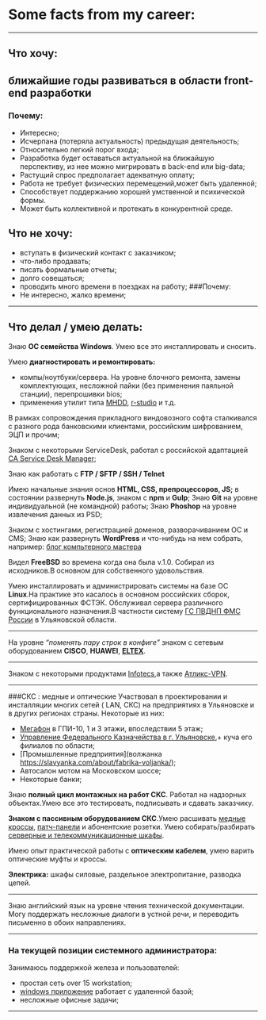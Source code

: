 # Some facts from my career:
----------

## Что хочу:

**ближайшие годы развиваться в области front-end разработки**
----------
### Почему: 
*  Интересно;
* Исчерпана (потеряла актуальность) предыдущая деятельность;
* Относительно легкий порог входа;
* Разработка будет оставаться актуальной на ближайшую перспективу, из нее можно мигрировать в back-end или big-data;
* Растущий спрос предполагает адекватную оплату;
* Работа не требует физических перемещений,может быть удаленной;
* Способствует поддержанию хорошей умственной и психической формы. 
* Может быть коллективной и протекать в конкурентной среде.
## Что не хочу: 
* вступать в физический контакт с заказчиком; 
* что-либо продавать; 
* писать формальные отчеты; 
* долго совещаться; 
* проводить много времени в поездках на работу;
###Почему:  
* Не интересно, жалко времени;

----------

## Что делал / умею делать:

Знаю **ОС семейства Windows**. Умею все это инсталлировать и сносить.

Умею **диагностировать и ремонтировать:**
-  компы/ноутбуки/сервера. На уровне блочного ремонта, замены комплектующих, несложной пайки (без применения паяльной станции), перепрошивки bios;
- применения утилит  типа [MHDD](http://www.ihdd.ru/mhdd), [r-studio](https://www.r-studio.com/ru/) и т.д.

В рамках сопровождения прикладного виндовозного софта сталкивался с разного рода банковскими клиентами, российским шифрованием, ЭЦП и прочим; 

Знаком с некоторыми ServiceDesk, работал с российской адаптацией [CA Service Desk Manager](https://www.ca.com/us/products/ca-service-desk-manager.html);

Знаю как работать с **FTP / SFTP / SSH / Telnet** 

Имею начальные знания основ  **HTML, CSS, препроцессоров, JS;** 
в состоянии развернуть **Node.js**, знаком с **npm** и **Gulp**; 
Знаю **Git** на уровне индивидуальной (не командной) работы; 
Знаю **Phoshop** на уровне извлечения данных из PSD;

Знаком с хостингами, регистрацией доменов, разворачиванием ОС и CMS;
Знаю как развернуть **WordPress** и что-нибудь на нем собрать, например: [блог компьтерного мастера](http://it-al.ru/)

Видел **FreeBSD** во времена когда она была v.1.0. Собирал из исходников.В основном для собственного удовольствия. 

Умею инсталлировать и администрировать системы на базе ОС **Linux**.На практике это касалось в основном российских сборок, сертифицированных ФСТЭК. 
Обслуживал сервера различного функционального назначения.В частности систему [ГС ПВДНП ФМС России](https://www.voskhod.ru/projects/pvdnp/ ) в Ульяновской области.

----------
На уровне *“поменять пару строк в конфиге”* знаком с сетевым оборудованием **CISCO**, **HUAWEI**, [**ELTEX**](https://eltex-co.ru/catalog/service_gateways/esr-1000/).

----------

Знаком с некоторыми продуктами [Infotecs](https://infotecs.ru/product/vipnet-coordinator-hw-1000.html),а также [Атликс-VPN](http://stcnet.ru/products.htm).

----------

###СКС : медные и оптические
Участвовал в проектировании и инсталляции многих сетей ( LAN, СКС) на предприятиях в Ульяновске и в других регионах страны. Некоторые из них:

* [Мегафон](https://ulyanovsk.megafon.ru/) в ГПИ-10, 1 и 3 этажи, впоследствии 5 этаж; 
* [Управление Федерального Казначейства в г. Ульяновске](http://ulyanovsk.roskazna.ru/),+ куча его филиалов по области; 
* [Промышленные предприятия](волжанка https://slavyanka.com/about/fabrika-voljanka/);
* Автосалон мотом на Московском шоссе;
* Некоторые банки;

Знаю **полный цикл монтажных на работ СКС**. Работал на надзорных объектах.Умею все это тестировать, подписывать и сдавать заказчику. 
 
**Знаком с пассивным оборудованием СКС**.Умею расшивать [медные кроссы](http://www.hyperline.ru/catalog/komponenty-mednoy-sistemy/kross-paneli/tip-110/19-kross-paneli/), [патч-панели](https://ru.wikipedia.org/wiki/%D0%9A%D0%BE%D0%BC%D0%BC%D1%83%D1%82%D0%B0%D1%86%D0%B8%D0%BE%D0%BD%D0%BD%D0%B0%D1%8F_%D0%BF%D0%B0%D0%BD%D0%B5%D0%BB%D1%8C) и абонентские розетки. Умею собирать/разбирать [серверные и телекоммуникационные шкафы](https://www.cmo.ru/catalog/napolnye_telekommunikatsionnye_shkafy/servernye_shkafy_shtk_s/shkaf_servernyy_napolnyy_42u_600_1000_dver_perforirovannaya_2_sht/).
 
Имею опыт практической работы с **оптическим кабелем**, умею варить оптические муфты и кроссы. 

**Электрика:** шкафы силовые, раздельное электропитание, разводка цепей. 

----------
Знаю английский язык на уровне чтения технической документации.
Могу поддержать несложные диалоги в устной речи, и переводить письменно в обоих направлениях. 

----------

### На текущей позиции системного администратора:
 
Занимаюсь поддержкой железа и пользователей:

* простая сеть over 15 workstation;
* [windows приложение](http://soft.katharsis.ru/) работает с удаленной базой;
* несложные офисные задачи; 

----------










